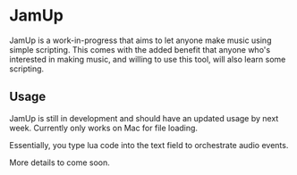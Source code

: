 # JamUp

JamUp is a work-in-progress that aims to let anyone make music using simple scripting. This comes with the added benefit that anyone who's interested in making music, and willing to use this tool, will also learn some scripting.

## Usage

JamUp is still in development and should have an updated usage by next week. Currently only works on Mac for file loading.

Essentially, you type lua code into the text field to orchestrate audio events.

More details to come soon.

